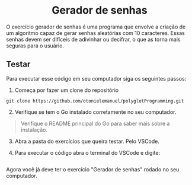 <h1 align="center">Gerador de senhas</h1>

O exercício gerador de senhas é uma programa que envolve a criação de um algoritmo capaz de gerar senhas aleatórias com 10 caracteres. Essas senhas devem ser difíceis de adivinhar ou decifrar, o que as torna mais seguras para o usuário.

## Testar

Para executar esse código em seu computador siga os seguintes passos:

1. Começa por fazer um clone do repositório

```
git clone https://github.com/otonielemanuel/polyglotProgramming.git
```

2. Verifique se tem o Go instalado corretamente no seu computador.

> Verifique o README principal do Go para saber mais sobre a instalação.

3. Abra a pasta do exercícios que queira testar. Pelo VSCode.

4. Para executar o código abra o terminal do VSCode e digite:

```

```

Agora você já deve ter o exercício "Gerador de senhas" rodado no seu computador.